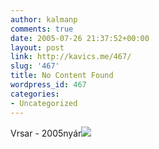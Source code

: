 ```yaml
---
author: kalmanp
comments: true
date: 2005-07-26 21:37:52+00:00
layout: post
link: http://kavics.me/467/
slug: '467'
title: No Content Found
wordpress_id: 467
categories:
- Uncategorized
---
```


Vrsar - 2005nyár![](http://kavics.freeblog.hu/Files/gyik.JPG)
